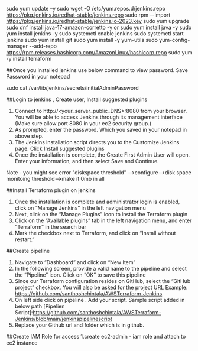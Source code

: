 sudo yum update –y
sudo wget -O /etc/yum.repos.d/jenkins.repo \
    https://pkg.jenkins.io/redhat-stable/jenkins.repo
sudo rpm --import https://pkg.jenkins.io/redhat-stable/jenkins.io-2023.key
sudo yum upgrade
sudo dnf install java-17-amazon-corretto -y   or sudo yum install java -y
sudo yum install jenkins -y
sudo systemctl enable jenkins
sudo systemctl start jenkins
sudo yum install git
sudo yum install -y yum-utils
sudo yum-config-manager --add-repo https://rpm.releases.hashicorp.com/AmazonLinux/hashicorp.repo
sudo yum -y install terraform

##Once you installed jenkins use below command to view password. Save Password in your notepad

sudo cat /var/lib/jenkins/secrets/initialAdminPassword

##Login to jenkins , Create user, Install suggested plugins
  1. Connect to http://<your_server_public_DNS>:8080 from your browser. You will be able to access Jenkins through its management interface (Make sure allow port 8080 in your ec2 security group.)
  2. As prompted, enter the password. Which you saved in your notepad in above step.
  3. The Jenkins installation script directs you to the Customize Jenkins page. Click Install suggested plugins
  4. Once the installation is complete, the Create First Admin User will open. Enter your information, and then select Save and Continue.

Note -  you might see error "diskspace threshold" -->configure-->disk space monitoing threshold-->make it 0mb in all 

##Install Terraform plugin on jenkins
  1. Once the installation is complete and administrator login is enabled, click on “Manage Jenkins” in the left navigation menu
  2. Next, click on the “Manage Plugins” icon to install the Terraform plugin
  3. Click on the “Available plugins” tab in the left navigation menu, and enter “Terraform” in the search bar
  4. Mark the checkbox next to Terraform, and click on “Install without restart.”

##Create pipeline
  1. Navigate to “Dashboard” and click on “New Item”
  2. In the following screen, provide a valid name to the pipeline and select the “Pipeline” icon. Click on “OK” to save this pipeline
  3. Since our Terraform configuration resides on GitHub, select the “GitHub project” checkbox. You will also be asked for the project URL
     Example: https://github.com/santhoshchintala/AWSTerraform-Jenkins
  4. On left side click on pipeline . Add your script. Sample script added in below path
     [Pipelien Script]:https://github.com/santhoshchintala/AWSTerraform-Jenkins/blob/main/jenkinspipelinescript
  5. Replace your Github url and folder which is in github.

##Create IAM Role for access
    1.create ec2-admin - iam role and attach to ec2 instance
